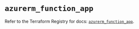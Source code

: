 # `azurerm_function_app`

Refer to the Terraform Registry for docs: [`azurerm_function_app`](https://registry.terraform.io/providers/hashicorp/azurerm/3.114.0/docs/resources/function_app).
